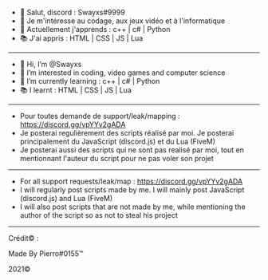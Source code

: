 - 👋 Salut, discord : Swayxs#9999
- 👀 Je m'intéresse au codage, aux jeux vidéo et à l'informatique
- 🌱 Actuellement j'apprends : c++ | c# | Python
- 📚 J'ai appris : HTML | CSS | JS | Lua

--------------------------------------------------------------------------------------------------------------------------------

- 👋 Hi, I’m @Swayxs
- 👀 I’m interested in coding, video games and computer science
- 🌱 I’m currently learning : c++ | c# | Python
- 📚 I learnt : HTML | CSS | JS | Lua

--------------------------------------------------------------------------------------------------------------------------------

- Pour toutes demande de support/leak/mapping : https://discord.gg/vpYYv2gADA
- Je posterai regulièrement des scripts réalisé par moi. Je posterai principalement du JavaScript (discord.js) et du Lua (FiveM)
- Je posterai aussi des scripts qui ne sont pas realisé par moi, tout en mentionnant l'auteur du script pour ne pas voler son projet
 
--------------------------------------------------------------------------------------------------------------------------------

- For all support requests/leak/map : https://discord.gg/vpYYv2gADA
- I will regularly post scripts made by me. I will mainly post JavaScript (discord.js) and Lua (FiveM)
- I will also post scripts that are not made by me, while mentioning the author of the script so as not to steal his project

--------------------------------------------------------------------------------------------------------------------------------

Crédit© : 

Made By Pierro#0155™

2021©

<!---
Swayxs/Swayxs is a ✨ special ✨ repository because its `README.md` (this file) appears on your GitHub profile.
You can click the Preview link to take a look at your changes.
--->
